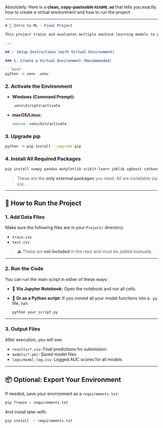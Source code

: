 Absolutely. Here is a **clean, copy-pasteable `README.md`** that tells you exactly how to create a virtual environment and how to run the project:

---

````markdown
# 🧠 Intro to ML - Final Project

This project trains and evaluates multiple machine learning models to predict mortgage loan approvals using `train.csv` and `test.csv`. It uses scikit-learn, LightGBM, XGBoost, CatBoost, and more.

---

## ✅ Setup Instructions (with Virtual Environment)

### 1. Create a Virtual Environment (Recommended)

```bash
python -m venv .venv
````

### 2. Activate the Environment

* **Windows (Command Prompt):**

  ```bash
  .venv\Scripts\activate
  ```

* **macOS/Linux:**

  ```bash
  source .venv/bin/activate
  ```

### 3. Upgrade pip

```bash
python -m pip install --upgrade pip
```

### 4. Install All Required Packages

```bash
pip install numpy pandas matplotlib scikit-learn joblib xgboost catboost lightgbm
```

> These are the **only external packages** you need. All are installable via `pip`.

---

## 🚀 How to Run the Project

### 1. Add Data Files

Make sure the following files are in your `Project/` directory:

* `train.csv`
* `test.csv`

> ⚠️ These are **not included** in the repo and must be added manually.

---

### 2. Run the Code

You can run the main script in either of these ways:

* 📓 **Via Jupyter Notebook:**
  Open the notebook and run all cells.

* 🐍 **Or as a Python script:**
  If you moved all your model functions into a `.py` file, run:

  ```bash
  python your_script.py
  ```

---

### 3. Output Files

After execution, you will see:

* `results/*.csv`: Final predictions for submission
* `models/*.pkl`: Saved model files
* `logs/model_log.csv`: Logged AUC scores for all models

---

## 📦 Optional: Export Your Environment

If needed, save your environment as a `requirements.txt`:

```bash
pip freeze > requirements.txt
```

And install later with:

```bash
pip install -r requirements.txt
```
